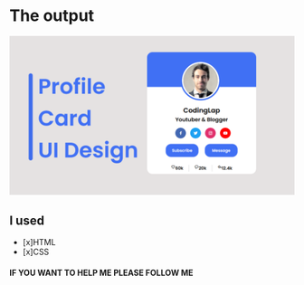 # The output
![Project screan shoot](./screenshoots/output.PNG?row=true)

## I used 
- [x]HTML
- [x]CSS

#### IF YOU WANT TO HELP ME PLEASE FOLLOW ME